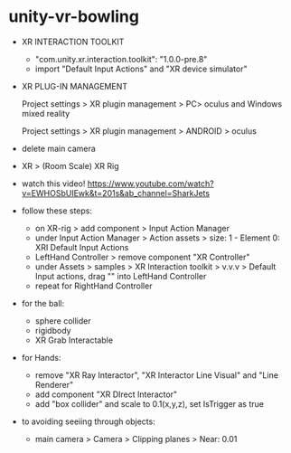 # unity-vr-bowling

* XR INTERACTION TOOLKIT
	* "com.unity.xr.interaction.toolkit": "1.0.0-pre.8"
	* import "Default Input Actions" and "XR device simulator"
	
* XR PLUG-IN MANAGEMENT
 
	Project settings > XR plugin management > PC> oculus and Windows mixed reality
 
	Project settings > XR plugin management > ANDROID > oculus 
 
* delete main camera
 
* XR > (Room Scale) XR Rig
 
* watch this video! https://www.youtube.com/watch?v=EWHOSbUIEwk&t=201s&ab_channel=SharkJets
 
* follow these steps:
	* on XR-rig > add component > Input Action Manager  
	* under Input Action Manager > Action assets >  size: 1 - Element 0: XRI Default Input Actions 
	* LeftHand Controller > remove component "XR Controller"
	* under Assets > samples > XR Interaction toolkit > v.v.v > Default Input actions, drag "" into LeftHand Controller
	* repeat for RightHand Controller
	
* for the ball:
	* sphere collider
	* rigidbody
	* XR Grab Interactable
	
* for Hands:
	* remove "XR Ray Interactor", "XR Interactor Line Visual" and "Line Renderer" 
	* add component "XR DIrect Interactor"
	* add "box collider" and scale to 0.1(x,y,z), set IsTrigger as true
	
* to avoiding seeiing through objects: 
	* main camera > Camera > Clipping planes > Near: 0.01